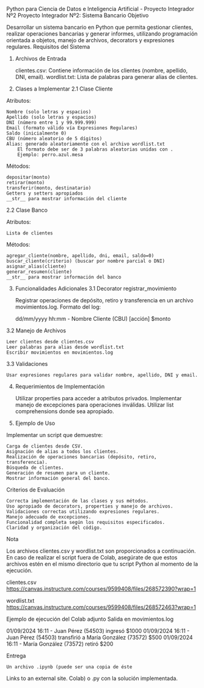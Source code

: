
Python para Ciencia de Datos e Inteligencia Artificial - Proyecto Integrador Nº2
Proyecto Integrador Nº2: Sistema Bancario
Objetivo

Desarrollar un sistema bancario en Python que permita gestionar clientes, realizar operaciones bancarias y generar informes, utilizando programación orientada a objetos, manejo de archivos, decorators y expresiones regulares.
Requisitos del Sistema
1. Archivos de Entrada

    clientes.csv: Contiene información de los clientes (nombre, apellido, DNI, email).
    wordlist.txt: Lista de palabras para generar alias de clientes.

2. Clases a Implementar
2.1 Clase Cliente

Atributos:

    Nombre (solo letras y espacios)
    Apellido (solo letras y espacios)
    DNI (número entre 1 y 99.999.999)
    Email (formato válido vía Expresiones Regulares)
    Saldo (inicialmente 0)
    CBU (número aleatorio de 5 dígitos)
    Alias: generado aleatoriamente con el archivo wordlist.txt
        El formato debe ser de 3 palabras aleatorias unidas con .
        Ejemplo: perro.azul.mesa

Métodos:

    depositar(monto)
    retirar(monto)
    transferir(monto, destinatario)
    Getters y setters apropiados
    __str__ para mostrar información del cliente

2.2 Clase Banco

Atributos:

    Lista de clientes

Métodos:

    agregar_cliente(nombre, apellido, dni, email, saldo=0)
    buscar_cliente(criterio) (buscar por nombre parcial o DNI)
    asignar_alias(cliente)
    generar_resumen(cliente)
    __str__ para mostrar información del banco

3. Funcionalidades Adicionales
3.1 Decorator registrar_movimiento

    Registrar operaciones de depósito, retiro y transferencia en un archivo movimientos.log.
    Formato del log:

    dd/mm/yyyy hh:mm - Nombre Cliente (CBU) [acción] $monto

3.2 Manejo de Archivos

    Leer clientes desde clientes.csv
    Leer palabras para alias desde wordlist.txt
    Escribir movimientos en movimientos.log

3.3 Validaciones

    Usar expresiones regulares para validar nombre, apellido, DNI y email.

4. Requerimientos de Implementación

    Utilizar properties para acceder a atributos privados.
    Implementar manejo de excepciones para operaciones inválidas.
    Utilizar list comprehensions donde sea apropiado.

5. Ejemplo de Uso

Implementar un script que demuestre:

    Carga de clientes desde CSV.
    Asignación de alias a todos los clientes.
    Realización de operaciones bancarias (depósito, retiro, transferencia).
    Búsqueda de clientes.
    Generación de resumen para un cliente.
    Mostrar información general del banco.

Criterios de Evaluación

    Correcta implementación de las clases y sus métodos.
    Uso apropiado de decorators, properties y manejo de archivos.
    Validaciones correctas utilizando expresiones regulares.
    Manejo adecuado de excepciones.
    Funcionalidad completa según los requisitos especificados.
    Claridad y organización del código.

Nota

Los archivos clientes.csv y wordlist.txt son proporcionados a continuación. En caso de realizar el script fuera de Colab, asegúrate de que estos archivos estén en el mismo directorio que tu script Python al momento de la ejecución.

clientes.csv https://canvas.instructure.com/courses/9599408/files/268572390?wrap=1

wordlist.txt https://canvas.instructure.com/courses/9599408/files/268572463?wrap=1

Ejemplo de ejecución del Colab adjunto
Salida en movimientos.log

01/09/2024 16:11 - Juan Pérez (54503) ingresó $1000
01/09/2024 16:11 - Juan Pérez (54503) transfirió a María González (73572) $500
01/09/2024 16:11 - María González (73572) retiró $200

Entrega

    Un archivo .ipynb (puede ser una copia de éste 

Links to an external site. Colab) o .py con la solución implementada.